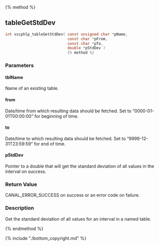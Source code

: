 
{% method %}
## tableGetStdDev

```c
int vscphlp_tableGetStdDev( const unsigned char *pName, 
                            const char *pFrom, 
                            const char *pTo,
                            double *pStdDev )
                            {% method %}
```

### Parameters

#### tblName
Name of an existing table.

#### from
Date/time from which resulting data should be fetched. Set to “0000-01-01T00:00:00” for beginning of time.

#### to
Date/time to which resulting data should be fetched. Set to “9999-12-31T23:59:59” for end of time.

#### pStdDev
Pointer to a double that will get the standard deviation of all values in the interval on success.

### Return Value
CANAL_ERROR_SUCCESS on success or an error code on failure.

### Description
Get the standard deviation of all values for an interval in a named table. 

{% endmethod %}

{% include "./bottom_copyright.md" %}